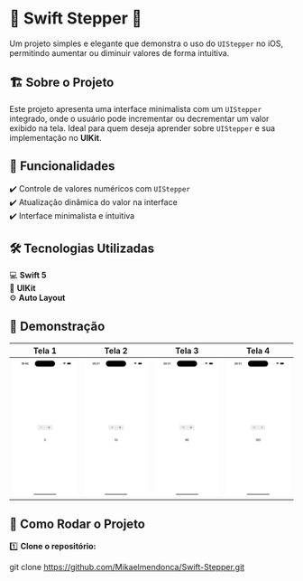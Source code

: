 # 📱 Swift Stepper 🚀  

Um projeto simples e elegante que demonstra o uso do `UIStepper` no iOS, permitindo aumentar ou diminuir valores de forma intuitiva.  

## 🏗 Sobre o Projeto  

Este projeto apresenta uma interface minimalista com um `UIStepper` integrado, onde o usuário pode incrementar ou decrementar um valor exibido na tela. Ideal para quem deseja aprender sobre `UIStepper` e sua implementação no **UIKit**.  

## 📌 Funcionalidades  

✔️ Controle de valores numéricos com `UIStepper`  
✔️ Atualização dinâmica do valor na interface  
✔️ Interface minimalista e intuitiva  

## 🛠 Tecnologias Utilizadas  

💻 **Swift 5**  
📱 **UIKit**  
⚙️ **Auto Layout**  


## 📸 Demonstração  

| Tela 1 | Tela 2 | Tela 3 | Tela 4 |
|--------|--------|--------|--------|
| ![Tela 1](screenshots/tela0.png) | ![Tela 2](screenshots/tela10.png) | ![Tela 3](screenshots/tela80.png) | ![Tela 4](screenshots/tela100.png)


## 🚀 Como Rodar o Projeto  

1️⃣ **Clone o repositório:**  

git clone https://github.com/Mikaelmendonca/Swift-Stepper.git

